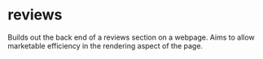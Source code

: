 # reviews
Builds out the back end of a reviews section on a webpage. Aims to allow marketable efficiency in the rendering aspect of the page.
